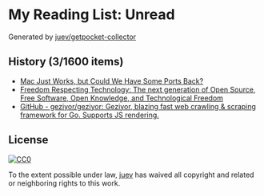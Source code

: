 # My Reading List: Unread

Generated by [juev/getpocket-collector](https://github.com/juev/getpocket-collector)

## History (3/1600 items)

- [Mac Just Works, but Could We Have Some Ports Back?](https://pjordan.substack.com/p/mac-just-works-but-could-we-have)
- [Freedom Respecting Technology: The next generation of Open Source, Free Software, Open Knowledge, and Technological Freedom](https://makesourcenotcode.github.io/freedom_respecting_technology.html)
- [GitHub - geziyor/geziyor: Geziyor, blazing fast web crawling & scraping framework for Go. Supports JS rendering.](https://github.com/geziyor/geziyor)

## License

[![CC0](https://mirrors.creativecommons.org/presskit/buttons/88x31/svg/cc-zero.svg)](https://creativecommons.org/publicdomain/zero/1.0/)

To the extent possible under law, [juev](https://github.com/juev) has waived all copyright and related or neighboring rights to this work.
